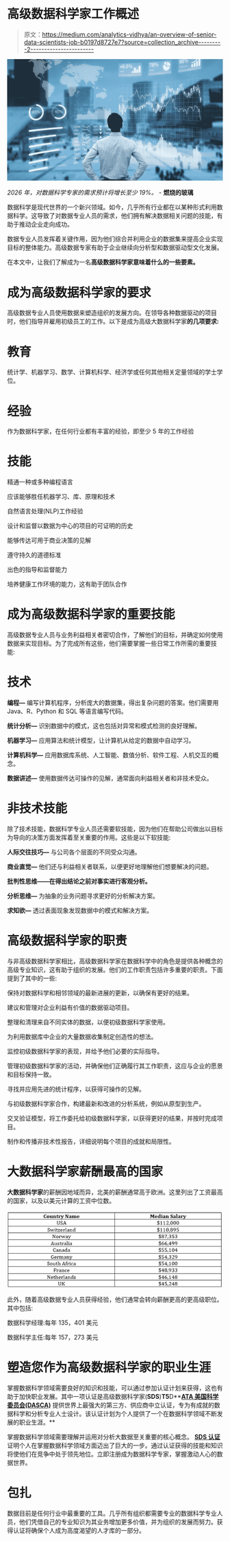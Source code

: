 # 高级数据科学家工作概述

> 原文：<https://medium.com/analytics-vidhya/an-overview-of-senior-data-scientists-job-b0197d8727e7?source=collection_archive---------2----------------------->

![](img/97221130418dad1287f602e075c75e2a.png)

*2026 年，对数据科学专家的需求预计将增长至少 19%。* - **燃烧的玻璃**

数据科学是现代世界的一个新兴领域。如今，几乎所有行业都在以某种形式利用数据科学。这导致了对数据专业人员的需求，他们拥有解决数据相关问题的技能，有助于推动企业走向成功。

数据专业人员发挥着关键作用，因为他们综合并利用企业的数据集来提高企业实现目标的整体能力。高级数据专家有助于企业继续向分析型和数据驱动型文化发展。

在本文中，让我们了解成为一名**高级数据科学家意味着什么的一些要素。**

# 成为高级数据科学家的要求

高级数据专业人员使用数据来塑造组织的发展方向。在领导各种数据驱动的项目时，他们指导并雇用初级员工的工作。以下是成为高级大数据科学家**的几项要求:**

# 教育

统计学、机器学习、数学、计算机科学、经济学或任何其他相关定量领域的学士学位。

# 经验

作为数据科学家，在任何行业都有丰富的经验，即至少 5 年的工作经验

# 技能

精通一种或多种编程语言

应该能够胜任机器学习、库、原理和技术

自然语言处理(NLP)工作经验

设计和监督以数据为中心的项目的可证明的历史

能够传达可用于商业决策的见解

遵守持久的道德标准

出色的指导和监督能力

培养健康工作环境的能力，这有助于团队合作

# 成为高级数据科学家的重要技能

高级数据专业人员与业务利益相关者密切合作，了解他们的目标，并确定如何使用数据来实现目标。为了完成所有这些，他们需要掌握一些日常工作所需的重要技能:

# 技术

**编程—** 编写计算机程序，分析庞大的数据集，得出复杂问题的答案。他们需要用 Java、R、Python 和 SQL 等语言编写代码。

**统计分析—** 识别数据中的模式，这也包括对异常和模式检测的良好理解。

**机器学习—** 应用算法和统计模型，让计算机从给定的数据中自动学习。

**计算机科学—** 应用数据库系统、人工智能、数值分析、软件工程、人机交互的概念。

**数据讲述—** 使用数据传达可操作的见解，通常面向利益相关者和非技术受众。

# 非技术技能

除了技术技能，数据科学专业人员还需要软技能，因为他们在帮助公司做出以目标为导向的决策方面发挥着至关重要的作用。这些是以下软技能:

**人际交往技巧—** 与公司各个层面的不同受众沟通。

**商业直觉—** 他们还与利益相关者联系，以便更好地理解他们想要解决的问题。

**批判性思维——在得出结论之前对事实进行客观分析。**

**分析思维—** 为抽象的业务问题寻求更好的分析解决方案。

**求知欲—** 透过表面现象发现数据中的模式和解决方案。

# 高级数据科学家的职责

与非高级数据科学家相比，高级数据科学家在数据科学中的角色是提供各种概念的高级专业知识，这有助于组织的发展。他们的工作职责包括许多重要的职责。下面提到了其中的一些:

保持对数据科学和相邻领域的最新进展的更新，以确保有更好的结果。

建议和管理对企业利益有价值的数据驱动项目。

整理和清理来自不同实体的数据，以便初级数据科学家使用。

为利用数据库中企业的大量数据收集制定创造性的想法。

监控初级数据科学家的表现，并给予他们必要的实际指导。

管理初级数据科学家的活动，并确保他们正确履行其工作职责，这应与企业的愿景和目标保持一致。

寻找并应用先进的统计程序，以获得可操作的见解。

与初级数据科学家合作，构建最新和改进的分析系统，例如从原型到生产。

交叉验证模型，将工作委托给初级数据科学家，以获得更好的结果，并按时完成项目。

制作和传播非技术性报告，详细说明每个项目的成就和局限性。

# 大数据科学家薪酬最高的国家

**大数据科学家**的薪酬因地域而异，北美的薪酬通常高于欧洲。这里列出了工资最高的国家，以及以美元计算的工资中位数。

![](img/342ba7cfe8f1a3700655ae030f59deba.png)

此外，随着高级数据专业人员获得经验，他们通常会转向薪酬更高的更高级职位。其中包括:

数据科学经理:每年 135，401 美元

数据科学主任:每年 157，273 美元

# 塑造您作为高级数据科学家的职业生涯

掌握数据科学领域需要良好的知识和技能，可以通过参加认证计划来获得，这也有助于加快职业发展。其中一项认证是高级数据科学家(**SDS**)**T5**D**[**ATA 美国科学委员会(DASCA)**](https://www.dasca.org/) 提供世界上最强大的第三方、供应商中立认证，专为有成就的数据科学和分析专业人士设计。该认证计划为个人提供了一个在数据科学领域不断发展的职业生涯。**

掌握数据科学领域需要理解并运用对分析大数据至关重要的核心概念。 [**SDS 认证**](https://www.dasca.org/data-science-certifications/senior-data-scientist) 证明个人在掌握数据科学领域方面迈出了巨大的一步。通过认证获得的技能和知识将使他们在竞争中处于领先地位。立即注册成为数据科学专家，掌握激动人心的数据世界。

# 包扎

数据目前是任何行业中最重要的工具。几乎所有组织都需要专业的数据科学专业人员，他们凭借自己的专业知识为其业务增加更多价值，并为组织的发展而努力。获得认证将确保个人成为高度渴望的人才库的一部分。